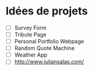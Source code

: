 # Idées de projets

- [ ] Survey Form
- [ ] Tribute Page
- [ ] Personal Portfolio Webpage
- [ ] Random Quote Machine
- [ ] Weather App
- [ ] http://www.juliansalas.com/